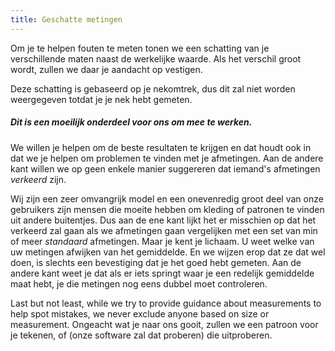 ```yaml
---
title: Geschatte metingen
---
```


Om je te helpen fouten te meten tonen we een schatting van je verschillende maten naast de werkelijke waarde. Als het verschil groot wordt, zullen we daar je aandacht op vestigen.

<Tip>

Deze schatting is gebaseerd op je nekomtrek, dus dit zal niet worden weergegeven totdat je je nek hebt gemeten.

</Tip>

<Note>

##### Dit is een moeilijk onderdeel voor ons om mee te werken. 

We willen je helpen om de beste resultaten te krijgen en dat houdt ook in dat we je helpen om problemen te vinden met je afmetingen.
Aan de andere kant willen we op geen enkele manier suggereren dat iemand's afmetingen _verkeerd_ zijn.

Wij zijn een zeer omvangrijk model en een onevenredig groot deel van onze gebruikers zijn mensen die moeite hebben om kleding of patronen te vinden uit andere buitentjes.
Dus aan de ene kant lijkt het er misschien op dat het verkeerd zal gaan als we afmetingen gaan vergelijken met een set van min of meer _standaard_ afmetingen.
Maar je kent je lichaam. U weet welke van uw metingen afwijken van het gemiddelde.
En we wijzen erop dat ze dat wel doen, is slechts een bevestiging dat je het goed hebt gemeten.
Aan de andere kant weet je dat als er iets springt waar je een redelijk gemiddelde maat hebt, je die metingen nog eens dubbel moet controleren.

Last but not least, while we try to provide guidance about measurements to help spot mistakes,
we never exclude anyone based on size or measurement.
Ongeacht wat je naar ons gooit, zullen we een patroon voor je tekenen, of (onze software zal dat proberen) die uitproberen.

</Note>
